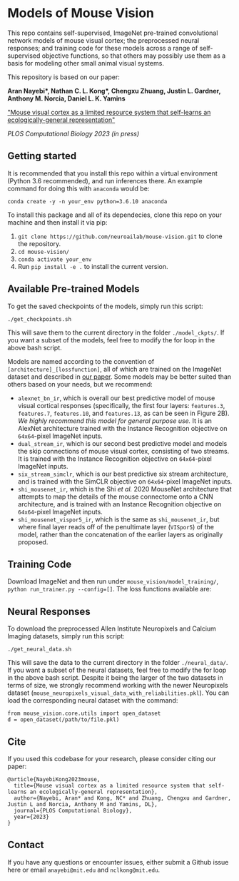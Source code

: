 # Models of Mouse Vision
This repo contains self-supervised, ImageNet pre-trained convolutional network models of mouse visual cortex; the preprocessed neural responses; and training code for these models across a range of self-supervised objective functions, so that others may possibly use them as a basis for modeling other small animal visual systems.

This repository is based on our paper:

**Aran Nayebi\*, Nathan C. L. Kong\*, Chengxu Zhuang, Justin L. Gardner, Anthony M. Norcia, Daniel L. K. Yamins**

["Mouse visual cortex as a limited resource system that self-learns an ecologically-general representation"](https://www.biorxiv.org/content/10.1101/2021.06.16.448730)

*PLOS Computational Biology 2023 (in press)*

## Getting started
It is recommended that you install this repo within a virtual environment (Python 3.6 recommended), and run inferences there.
An example command for doing this with `anaconda` would be:
```
conda create -y -n your_env python=3.6.10 anaconda
```
To install this package and all of its dependecies, clone this repo on your machine and then install it via pip:
1. `git clone https://github.com/neuroailab/mouse-vision.git` to clone the repository.
2. `cd mouse-vision/`
3. `conda activate your_env`
4. Run `pip install -e .` to install the current version.

## Available Pre-trained Models
To get the saved checkpoints of the models, simply run this script:
```
./get_checkpoints.sh
```
This will save them to the current directory in the folder `./model_ckpts/`.
If you want a subset of the models, feel free to modify the for loop in the above bash script.

Models are named according to the convention of `[architecture]_[lossfunction]`, all of which are trained on the ImageNet dataset and described in [our paper](https://www.biorxiv.org/content/10.1101/2021.06.16.448730).
Some models may be better suited than others based on your needs, but we recommend: 
- `alexnet_bn_ir`, which is overall our best predictive model of mouse visual cortical responses (specifically, the first four layers: `features.3`, `features.7`, `features.10`, and `features.13`, as can be seen in Figure 2B).
*We highly recommend this model for general purpose use.*
It is an AlexNet architecture trained with the Instance Recognition objective on `64x64`-pixel ImageNet inputs.
- `dual_stream_ir`, which is our second best predictive model and models the skip connections of mouse visual cortex, consisting of two streams.
It is trained with the Instance Recognition objective on `64x64`-pixel ImageNet inputs.
- `six_stream_simclr`, which is our best predictive six stream architecture, and is trained with the SimCLR objective on `64x64`-pixel ImageNet inputs.
- `shi_mousenet_ir`, which is the Shi *et al.* 2020 MouseNet architecture that attempts to map the details of the mouse connectome onto a CNN architecture, and is trained with an Instance Recognition objective on `64x64`-pixel ImageNet inputs.
- `shi_mousenet_vispor5_ir`, which is the same as `shi_mousenet_ir`, but where final layer reads off of the penultimate layer (`VISpor5`) of the model, rather than the concatenation of the earlier layers as originally proposed.

## Training Code
Download ImageNet and then run under `mouse_vision/model_training/`,
`python run_trainer.py --config=[]`.
The loss functions available are:

## Neural Responses
To download the preprocessed Allen Institute Neuropixels and Calcium Imaging datasets, simply run this script:
```
./get_neural_data.sh
```
This will save the data to the current directory in the folder `./neural_data/`.
If you want a subset of the neural datasets, feel free to modify the for loop in the above bash script.
Despite it being the larger of the two datasets in terms of size, we strongly recommend working with the newer Neuropixels dataset (`mouse_neuropixels_visual_data_with_reliabilities.pkl`).
You can load the corresponding neural dataset with the command:
```
from mouse_vision.core.utils import open_dataset
d = open_dataset(/path/to/file.pkl)
```

## Cite
If you used this codebase for your research, please consider citing our paper:
```
@article{NayebiKong2023mouse,
  title={Mouse visual cortex as a limited resource system that self-learns an ecologically-general representation},
  author={Nayebi, Aran* and Kong, NC* and Zhuang, Chengxu and Gardner, Justin L and Norcia, Anthony M and Yamins, DL},
  journal={PLOS Computational Biology},
  year={2023}
}
```

## Contact
If you have any questions or encounter issues, either submit a Github issue here or email `anayebi@mit.edu` and `nclkong@mit.edu`.
